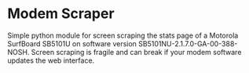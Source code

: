 # Modem Scraper

Simple python module for screen scraping the stats page of a Motorola SurfBoard
SB5101U on software version SB5101NU-2.1.7.0-GA-00-388-NOSH. Screen scraping is
fragile and can break if your modem software updates the web interface.

